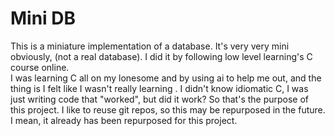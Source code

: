 # Mini DB 

This is a miniature implementation of a database. 
It's very very mini obviously, (not a real database). 
I did it by following low level learning's C course online.  
I was learning C all on my lonesome and by using 
ai to help me out, and the thing is I felt like I wasn't really learning .
I didn't know idiomatic C, I was just writing code that "worked", 
but did it work? So that's the purpose of this project.  I like to 
reuse git repos, so this may be repurposed in the future. I mean, 
it already has been repurposed for this project. 


